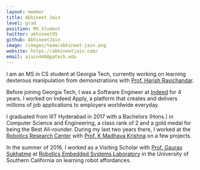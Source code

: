 ```yaml
---
layout: member
title: Abhineet Jain
level: grad
position: MS Student
twitter: abhineet95
github: AbhineetJain
image: /images/team/abhineet-jain.png
website: https://abhineetjain.com/
email: ajain448@gatech.edu
---
```


I am an MS in CS student at Georgia Tech, currently working on learning dexterous manipulation from demonstrations with [Prof. Harish Ravichandar](https://harishravichandar.com/).

Before joining Georgia Tech, I was a Software Engineer at [Indeed](https://indeed.com/) for 4 years. I worked on Indeed Apply, a platform that creates and delivers millions of job applications to employers worldwide everyday.

I graduated from IIIT Hyderabad in 2017 with a Bachelors (Hons.) in Computer Science and Engineering, a class rank of 2 and a gold medal for being the Best All-rounder. During my last two years there, I worked at the [Robotics Research Center](http://robotics.iiit.ac.in/) with [Prof. K Madhava Krishna](https://scholar.google.com/citations?user=QDuPGHwAAAAJ) on a few projects.

In the summer of 2016, I worked as a Visiting Scholar with [Prof. Gaurav Sukhatme](https://scholar.google.com/citations?user=lRUi-A8AAAAJ) at [Robotics Embedded Systems Laboratory](http://robotics.usc.edu/resl) in the University of Southern California on learning robot affordances.

